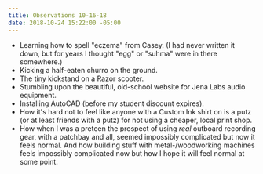 ```yaml
---
title: Observations 10-16-18
date: 2018-10-24 15:22:00 -05:00
---
```


- Learning how to spell "eczema" from Casey. (I had never written it down, but for years I thought "egg" or "suhma" were in there somewhere.)
- Kicking a half-eaten churro on the ground.
- The tiny kickstand on a Razor scooter.
- Stumbling upon the beautiful, old-school website for Jena Labs audio equipment.
- Installing AutoCAD (before my student discount expires).
- How it's hard not to feel like anyone with a Custom Ink shirt on is a putz (or at least friends with a putz) for not using a cheaper, local print shop.
- How when I was a preteen the prospect of using *real* outboard recording gear, with a patchbay and all, seemed impossibly complicated but now it feels normal. And how building stuff with metal-/woodworking machines feels impossibly complicated now but how I hope it will feel normal at some point.
